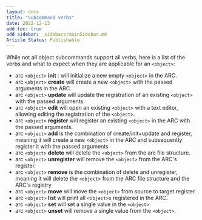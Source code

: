 ```yaml
---
layout: docs
title: "Subcommand verbs"
date: 2022-12-13
add toc: true
add sidebar: _sidebars/mainSidebar.md
Article Status: Publishable
---
```



While not all object subcommands support all verbs, here is a list of the verbs and what to expect when they are applicable for an `<object>`:

- arc `<object>` **init** : will initialize a new empty `<object>` in the ARC.
- arc `<object>` **create** will create a new `<object>` with the passed arguments in the ARC.
- arc `<object>` **update** will update the registration of an existing `<object>` with the passed arguments.
- arc `<object>` **edit** will open an existing `<object>` with a text editor, allowing editing the registration of the `<object>`. 
- arc `<object>` **register** will register an existing `<object>` in the ARC with the passed arguments.
- arc `<object>` **add** is the combination of create/init+update and register, meaning it will create a new `<object>` in the ARC and subsequently register it with the passed arguments
- arc `<object>` **delete** will delete the `<object>` from the arc file structure.
- arc `<object>` **unregister** will remove the `<object>` from the ARC's register.
- arc `<object>` **remove** is the combination of delete and unregister, meaning it will delete the `<object>` from the ARC file structure and the ARC's registry
- arc `<object>` **move** will move the `<object>` from source to target register.
- arc `<object>` **list** will print all `<object>s` registered in the ARC.
- arc `<object>` **set** will set a single value in the `<object>`.
- arc `<object>` **unset** will remove a single value from the `<object>`.
